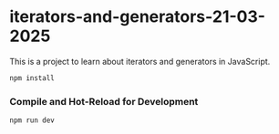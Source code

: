 # iterators-and-generators-21-03-2025

This is a project to learn about iterators and generators in JavaScript.

```sh
npm install
```

### Compile and Hot-Reload for Development

```sh
npm run dev
